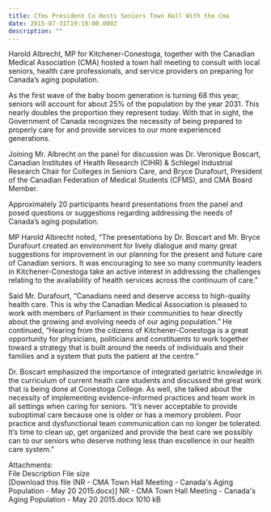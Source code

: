 ```yaml
---
title: Cfms President Co Hosts Seniors Town Hall With the Cma
date: 2015-07-31T19:19:00.000Z
description: ""
---
```

Harold Albrecht, MP for Kitchener-Conestoga, together with the Canadian Medical Association (CMA) hosted a town hall meeting to consult with local seniors, health care professionals, and service providers on preparing for Canada&rsquo;s aging population.

As the first wave of the baby boom generation is turning 68 this year, seniors will account for about 25% of the population by the year 2031. This nearly doubles the proportion they represent today. With that in sight, the Government of Canada recognizes the necessity of being prepared to properly care for and provide services to our more experienced generations.

Joining Mr. Albrecht on the panel for discussion was Dr. Veronique Boscart, Canadian Institutes of Health Research (CIHR) &amp; Schlegel Industrial Research Chair for Colleges in Seniors Care, and Bryce Durafourt, President of the Canadian Federation of Medical Students (CFMS), and CMA Board Member. 

Approximately 20 participants heard presentations from the panel and posed questions or suggestions regarding addressing the needs of Canada&rsquo;s aging population.

MP Harold Albrecht noted, &ldquo;The presentations by Dr. Boscart and Mr. Bryce Durafourt created an environment for lively dialogue and many great suggestions for improvement in our planning for the present and future care of Canadian seniors. It was encouraging to see so many community leaders in Kitchener-Conestoga take an active interest in addressing the challenges relating to the availability of health services across the continuum of care.&rdquo;

Said Mr. Durafourt, &ldquo;Canadians need and deserve access to high-quality health care.  This is why the Canadian Medical Association is pleased to work with members of Parliament in their communities to hear directly about the growing and evolving needs of our aging population.&rdquo; He continued, &ldquo;Hearing from the citizens of Kitchener-Conestoga is a great opportunity for physicians, politicians and constituents to work together toward a strategy that is built around the needs of individuals and their families and a system that puts the patient at the centre.&rdquo;

Dr. Boscart emphasized the importance of integrated geriatric knowledge in the curriculum of current heath care students and discussed the great work that is being done at Conestoga College. As well, she talked about the necessity of implementing evidence-informed practices and team work in all settings when caring for seniors. &ldquo;It&rsquo;s never acceptable to provide suboptimal care because one is older or has a memory problem. Poor practice and dysfunctional team communication can no longer be tolerated. It&rsquo;s time to clean up, get organized and provide the best care we possibly can to our seniors who deserve nothing less than excellence in our health care system.&rdquo;

Attachments:  
File Description File size  
[Download this file (NR - CMA Town Hall Meeting - Canada&#39;s Aging Population - May 20 2015.docx)] NR - CMA Town Hall Meeting - Canada&#39;s Aging Population - May 20 2015.docx   1010 kB